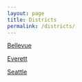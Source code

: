 ```yaml
---
layout: page
title: Districts
permalink: /districts/
---
```


[Bellevue](/pages/seattle/)

[Everett](/pages/everett/)

[Seattle](/pages/seattle/)
